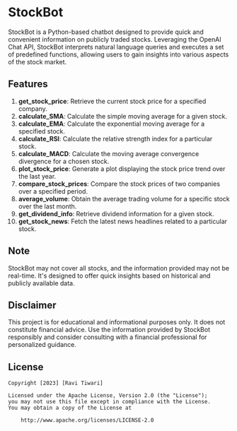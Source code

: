 # StockBot

StockBot is a Python-based chatbot designed to provide quick and convenient information on publicly traded stocks. Leveraging the OpenAI Chat API, StockBot interprets natural language queries and executes a set of predefined functions, allowing users to gain insights into various aspects of the stock market.

## Features

1. **get_stock_price**: Retrieve the current stock price for a specified company.
2. **calculate_SMA**: Calculate the simple moving average for a given stock.
3. **calculate_EMA**: Calculate the exponential moving average for a specified stock.
4. **calculate_RSI**: Calculate the relative strength index for a particular stock.
5. **calculate_MACD**: Calculate the moving average convergence divergence for a chosen stock.
6. **plot_stock_price**: Generate a plot displaying the stock price trend over the last year.
7. **compare_stock_prices**: Compare the stock prices of two companies over a specified period.
8. **average_volume**: Obtain the average trading volume for a specific stock over the last month.
9. **get_dividend_info**: Retrieve dividend information for a given stock.
10. **get_stock_news**: Fetch the latest news headlines related to a particular stock.

## Note

StockBot may not cover all stocks, and the information provided may not be real-time. It's designed to offer quick insights based on historical and publicly available data.

## Disclaimer

This project is for educational and informational purposes only. It does not constitute financial advice. Use the information provided by StockBot responsibly and consider consulting with a financial professional for personalized guidance.

## License

    Copyright [2023] [Ravi Tiwari]

    Licensed under the Apache License, Version 2.0 (the "License");
    you may not use this file except in compliance with the License.
    You may obtain a copy of the License at

        http://www.apache.org/licenses/LICENSE-2.0
